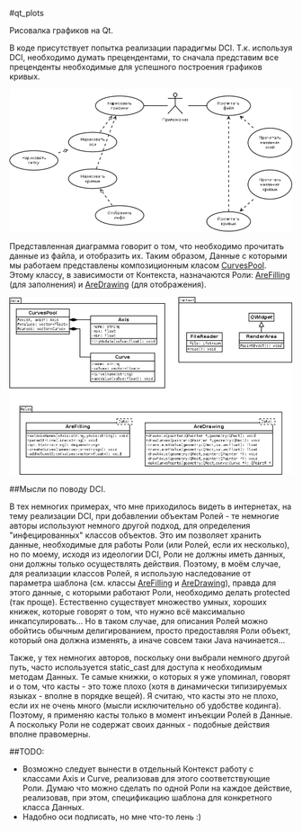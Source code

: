 #qt_plots

Рисовалка графиков на Qt.

В коде присутствует попытка реализации парадигмы DCI. Т.к. используя DCI, необходимо думать прецендентами, то сначала представим все преценденты необходимые для успешного построения графиков кривых.

![Use Cases](https://github.com/newmen/qt_plots/blob/master/docs/use_cases.png?raw=true)

Представленная диаграмма говорит о том, что необходимо прочитать данные из файла, и отобразить их. Таким образом, Данные с которыми мы работаем представлены композиционным класом [CurvesPool](/newmen/qt_plots/blob/master/curvespool.h). Этому классу, в зависимости от Контекста, назначаются Роли: [AreFilling](/newmen/qt_plots/blob/master/arefilling.h) (для заполнения) и [AreDrawing](/newmen/qt_plots/blob/master/aredrawing.h) (для отображения).

![Classes](https://github.com/newmen/qt_plots/blob/master/docs/classes.png?raw=true)

##Мысли по поводу DCI.

В тех немногих примерах, что мне приходилось видеть в интернетах, на тему реализации DCI, при добавлении объектам Ролей - те немногие авторы используют немного другой подход, для определения "инфецированных" классов объектов. Это им позволяет хранить данные, необходимые для работы Роли (или Ролей, если их несколько), но по моему, исходя из идеологии DCI, Роли не должны иметь данных, они должны только осуществлять действия. Поэтому, в моём случае, для реализации классов Ролей, я использую наследование от параметра шаблона (см. классы [AreFilling](/newmen/qt_plots/blob/master/arefilling.h) и [AreDrawing](/newmen/qt_plots/blob/master/aredrawing.h)), правда для этого данные, с которыми работают Роли, необходимо делать protected (так проще). Естественно существует множество умных, хороших книжек, которые говорят о том, что нужно всё максимально инкапсулировать... Но в таком случае, для описания Ролей можно обойтись обычным делигированием, просто предоставляя Роли объект, который она должна изменять, а иначе совсем таки Java начинается...

Также, у тех немногих авторов, поскольку они выбрали немного другой путь, часто используется static_cast для доступа к необходимым методам Данных. Те самые книжки, о которых я уже упоминал, говорят и о том, что касты - это тоже плохо (хотя в динамически типизируемых языках - вполне в порядке вещей). Я считаю, что касты это не плохо, если их не очень много (мысли исключительно об удобстве кодинга). Поэтому, я применяю касты только в момент инъекции Ролей в Данные. А поскольку Роли не содержат своих данных - подобные действия вполне правомерны.

##TODO:

- Возможно следует вынести в отдельный Контекст работу с классами Axis и Curve, реализовав для этого соответствующие Роли. Думаю что можно сделать по одной Роли на каждое действие, реализовав, при этом, спецификацию шаблона для конкретного класса Данных.
- Надобно оси подписать, но мне что-то лень :)
